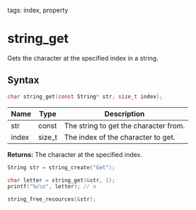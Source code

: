 tags: index, property

# string_get

Gets the character at the specified index in a string.

## Syntax

```c
char string_get(const String* str, size_t index);
```

| Name | Type | Description |
| --- | --- | --- |
| str | const | The string to get the character from. |
| index | size_t | The index of the character to get. |

**Returns:** The character at the specified index.

```c
String str = string_create("Get");

char letter = string_get(&str, 1);
printf("%c\n", letter); // e

string_free_resources(&str);
```